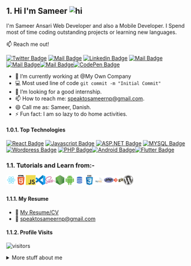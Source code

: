 ## 1. Hi I'm Sameer <img src="https://user-images.githubusercontent.com/1303154/88677602-1635ba80-d120-11ea-84d8-d263ba5fc3c0.gif" width="28px" alt="hi">

I'm Sameer Ansari Web Developer and also a Mobile Developer. I Spend most of time coding outstanding projects or learning new languages.

:mailbox: Reach me out!

[![Twitter Badge](https://img.shields.io/badge/-@speaktosameer-1ca0f1?style=flat&labelColor=1ca0f1&logo=twitter&logoColor=white&link=https://twitter.com/speaktosameer)](https://twitter.com/speaktosameer) [![Mail Badge](https://img.shields.io/badge/-Sameer-e74c3c?style=flat&labelColor=e74c3c&logo=youtube&logoColor=white)](https://www.youtube.com/channel/UCSyXX2i3eDFNKtZ0hQZ-_iA) [![Linkedin Badge](https://img.shields.io/badge/-Sammer-0e76a8?style=flat&labelColor=0e76a8&logo=linkedin&logoColor=white)](https://www.linkedin.com/in/speaktosameer/) [![Mail Badge](https://img.shields.io/badge/-@Sameer-e84393?style=flat&labelColor=e84393&logo=instagram&logoColor=white)](https://instagram.com/speaktosameer) [![Mail Badge](https://img.shields.io/badge/-SameerAnsari-c0392b?style=flat&labelColor=c0392b&logo=gmail&logoColor=white)](mailto:speaktosameernp@gmail.com)[![Mail Badge](https://img.shields.io/badge/-SameerAnsari-blue?style=flat&labelColor=blue&logo=facebook&logoColor=white)](https://facebook.com/sameeransari9924)[![CodePen Badge](https://img.shields.io/badge/-@speaktosameer-black?style=flat&labelColor=black&logo=codepen&logoColor=white&link=https://codepen.io/speaktosameer)](https://codepen.io/speaktosameer)

<!-- TODO: Add last video link -->

- 🔭 I’m currently working at @My Own Company
- :computer: Most used line of code `git commit -m "Initial Commit"`
- 🤔 I’m looking for a good internship.
- 📫 How to reach me: speaktosameernp@gmail.com.
- 😄 Call me as: Sameer, Danish.
- ⚡ Fun fact: I am so lazy to do home activities.

#### 1.0.1. Top Technologies

<!-- TODO: Make technologies links takes you to repositories -->

[![React Badge](https://img.shields.io/badge/-React-61DBFB?style=for-the-badge&labelColor=black&logo=react&logoColor=61DBFB)](#) [![Javascript Badge](https://img.shields.io/badge/-Javascript-F0DB4F?style=for-the-badge&labelColor=black&logo=javascript&logoColor=F0DB4F)](#) [![ASP.NET Badge](https://img.shields.io/badge/-ASP.NET-purple?style=for-the-badge&labelColor=black&logo=.net&logoColor=white)](#) [![MYSQL Badge](https://img.shields.io/badge/-mysql-e535ab?style=for-the-badge&labelColor=black&logo=mysql&logoColor=e535ab)](#)[![Wordpress Badge](https://img.shields.io/badge/-Wordpress-blue?style=for-the-badge&labelColor=black&logo=wordpress&logoColor=white)](#)
[![PHP Badge](https://img.shields.io/badge/-PHP-orange?style=for-the-badge&labelColor=black&logo=php&logoColor=white)](#)[![Android Badge](https://img.shields.io/badge/-Android-green?style=for-the-badge&labelColor=black&logo=android&logoColor=white)](#)[![Flutter Badge](https://img.shields.io/badge/-Flutter-skyblue?style=for-the-badge&labelColor=black&logo=flutter&logoColor=white)](#)

### 1.1. Tutorials and Learn from:-

[<img align="left" alt="React" width="26px" src="https://raw.githubusercontent.com/github/explore/80688e429a7d4ef2fca1e82350fe8e3517d3494d/topics/react/react.png" />][reactplaylist]

[<img align="left" alt="HTML5" width="26px" src="https://raw.githubusercontent.com/github/explore/80688e429a7d4ef2fca1e82350fe8e3517d3494d/topics/html/html.png" />][htmltutorial]

[<img align="left" alt="JavaScript" width="26px" src="https://raw.githubusercontent.com/github/explore/80688e429a7d4ef2fca1e82350fe8e3517d3494d/topics/javascript/javascript.png" />][javascripttutorial]

[<img align="left" alt="Visual Studio Code" width="26px" src="https://raw.githubusercontent.com/github/explore/80688e429a7d4ef2fca1e82350fe8e3517d3494d/topics/visual-studio-code/visual-studio-code.png" />][vscodetutorial]

<img align="left" alt="Sass" width="26px" src="https://raw.githubusercontent.com/github/explore/80688e429a7d4ef2fca1e82350fe8e3517d3494d/topics/sass/sass.png" />

<img align="left" alt="Node.js" width="26px" src="https://raw.githubusercontent.com/github/explore/80688e429a7d4ef2fca1e82350fe8e3517d3494d/topics/nodejs/nodejs.png" />

<img align="left" alt="Android" width="26px" src="https://raw.githubusercontent.com/github/explore/361e2821e2dea67711cde99c9c40ed357061cf27/topics/android/android.png" />

<img align="left" alt="SQL" width="26px" src="https://raw.githubusercontent.com/github/explore/80688e429a7d4ef2fca1e82350fe8e3517d3494d/topics/sql/sql.png" />

<img align="left" alt="CSS" width="26px" src="https://raw.githubusercontent.com/github/explore/80688e429a7d4ef2fca1e82350fe8e3517d3494d/topics/css/css.png" />

<img align="left" alt="MySQL" width="26px" src="https://raw.githubusercontent.com/github/explore/80688e429a7d4ef2fca1e82350fe8e3517d3494d/topics/mysql/mysql.png" />

<img align="left" alt="PHP" width="26px" src="https://raw.githubusercontent.com/github/explore/80688e429a7d4ef2fca1e82350fe8e3517d3494d/topics/php/php.png" />

<img align="left" alt="Git" width="26px" src="https://raw.githubusercontent.com/github/explore/80688e429a7d4ef2fca1e82350fe8e3517d3494d/topics/git/git.png" />

<img align="left" alt="Wordpress" width="26px" src="https://raw.githubusercontent.com/github/explore/80688e429a7d4ef2fca1e82350fe8e3517d3494d/topics/wordpress/wordpress.png" />

<br />
<br />

#### 1.1.1. My Resume
- :paperclip: [My Resume/CV](https://github.com/speaktosameer/speaktosameer/blob/master/resumes/Sameer_Resume.pdf)
- :email: speaktosameernp@gmail.com


#### 1.1.2. Profile Visits 

![visitors](https://visitor-badge.glitch.me/badge?page_id=speaktosameer.speaktosameer)

<details>
<summary>
  More stuff about me
</summary>

<br >


I love sharing knowledge and putting tutorials, courses and posts together for helping other developers!

If u thing i can help you please let me know...


#### 1.1.3. Coding Stats
<!--START_SECTION:waka-->
```text
HTML         8 mins          ███████████████████████▓░   94.47 % 
```
<!--END_SECTION:waka-->

#### 1.1.4. Github Stats

![Sameer's github stats](https://github-readme-stats.vercel.app/api?username=speaktosameer&count_private=true&theme=tokyonight&hide=contribs,prs)

#### 1.1.5. Most Used Languages

<img align="left" alt="Sameers GitHub Top Languages" src="https://github-readme-stats.vercel.app/api/top-langs/?username=speaktosameer" />


</details>


[reactplaylist]: https://www.youtube.com/watch?v=QFaFIcGhPoM&list=PLC3y8-rFHvwgg3vaYJgHGnModB54rxOk3
[vscodetutorial]: https://www.youtube.com/watch?v=hM0-z6WL8XU&list=PLC3y8-rFHvwhleivq1QohBZN4d8IdzG3c
[htmltutorial]: https://www.youtube.com/watch?v=nJjbbAC2N28&list=PLdYkObur3tQtBTbYirZGcrWPuPRmmDA6n
[javascripttutorial]: https://www.youtube.com/watch?v=uDwSnnhl1Ng&list=PLsyeobzWxl7qtP8Lo9TReqUMkiOp446cV
